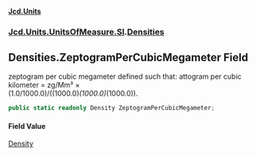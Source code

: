 #### [Jcd.Units](index.md 'index')
### [Jcd.Units.UnitsOfMeasure.SI](Jcd.Units.UnitsOfMeasure.SI.md 'Jcd.Units.UnitsOfMeasure.SI').[Densities](Densities.md 'Jcd.Units.UnitsOfMeasure.SI.Densities')

## Densities.ZeptogramPerCubicMegameter Field

zeptogram per cubic megameter defined such that: attogram per cubic kilometer = zg/Mm³ ×  
(1.0/1000.0)/((1000.0)*(1000.0)*(1000.0)).

```csharp
public static readonly Density ZeptogramPerCubicMegameter;
```

#### Field Value
[Density](Density.md 'Jcd.Units.UnitTypes.Density')